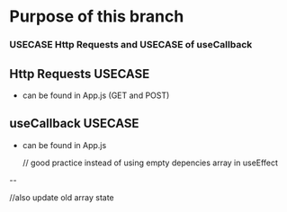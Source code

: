 # Purpose of this branch
### USECASE Http Requests and USECASE of useCallback

## Http Requests USECASE
* can be found in App.js (GET and POST)

## useCallback USECASE
* can be found in App.js

    // good practice instead of using empty depencies array in useEffect


--

//also update old array state
